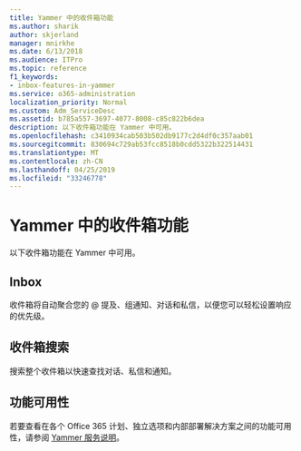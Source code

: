 ```yaml
---
title: Yammer 中的收件箱功能
ms.author: sharik
author: skjerland
manager: mnirkhe
ms.date: 6/13/2018
ms.audience: ITPro
ms.topic: reference
f1_keywords:
- inbox-features-in-yammer
ms.service: o365-administration
localization_priority: Normal
ms.custom: Adm_ServiceDesc
ms.assetid: b785a557-3697-4077-8008-c85c822b6dea
description: 以下收件箱功能在 Yammer 中可用。
ms.openlocfilehash: c3410934cab503b502db9177c2d4df0c357aab01
ms.sourcegitcommit: 830694c729ab53fcc8518b0cdd5322b322514431
ms.translationtype: MT
ms.contentlocale: zh-CN
ms.lasthandoff: 04/25/2019
ms.locfileid: "33246778"
---
```

# <a name="inbox-features-in-yammer"></a>Yammer 中的收件箱功能

以下收件箱功能在 Yammer 中可用。
  
## <a name="inbox"></a>Inbox
<a name="bkmk_Inbox"> </a>

收件箱将自动聚合您的 @ 提及、组通知、对话和私信，以便您可以轻松设置响应的优先级。
  
## <a name="inbox-search"></a>收件箱搜索
<a name="bkmk_InboxSearch"> </a>

搜索整个收件箱以快速查找对话、私信和通知。
  
## <a name="feature-availability"></a>功能可用性
<a name="bkmk_InboxSearch"> </a>

若要查看在各个 Office 365 计划、独立选项和内部部署解决方案之间的功能可用性，请参阅 [Yammer 服务说明](yammer-service-description.md)。
  

